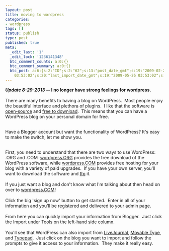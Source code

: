 ```yaml
---
layout: post
title: moving to wordpress
categories:
- wordpress
tags: []
status: publish
type: post
published: true
meta:
  _edit_last: '1'
  _edit_lock: '1236141348'
  btc_comment_counts: a:0:{}
  btc_comment_summary: a:0:{}
  btc_post: a:6:{s:2:"ID";s:2:"62";s:13:"post_date_gmt";s:19:"2009-02-27 19:03:04";s:23:"initial_import_date_gmt";s:19:"2009-05-26
    03:53:02";s:20:"last_import_date_gmt";s:19:"2009-05-26 03:53:02";s:4:"hits";s:1:"0";s:6:"misses";s:1:"1";}
---
```

<strong><i>Update 8-29-2013</i> -- I no longer have strong feelings for wordpress.</strong><br /><br />
There are many benefits to having a blog on WordPress.  Most people enjoy the beautiful interface and plethora of plugins.  I like that the software is <a href="http://en.wikipedia.org/wiki/Open_source_software" target="_blank">open-source</a> and <a href="http://wordpress.org/" target="_blank">free to download</a>.  This means that you can have a WordPress blog on your personal domain for free.<br /><br />

Have a Blogger account but want the functionality of WordPress? It's easy to make the switch, let me show you.
<br /><br />
<!--more-->

First, you need to understand that there are two ways to use WordPress: .ORG and .COM  <a href="http://wordpress.org/">wordpress.ORG</a> provides the free download of the WordPress software, while <a href="http://wordpress.com">wordpress.COM</a> provides free hosting for your blog with a variety of paid upgrades.  If you have your own server, you'll want to download the software and <a href="http://base.google.com/support/bin/answer.py?hl=en&amp;answer=59462" target="_blank">ftp</a> it.
<br /><br />
If you just want a blog and don't know what I'm talking about then head on over to <a href="http://wordpress.com" target="_blank">wordpress.COM</a>!
<br /><br />
Click the big 'sign up now' button to get started.  Enter in all of your information and you'll be registered and delivered to your admin page.
<br /><br />
From here you can quickly import your information from Blogger.  Just click the Import under Tools on the left-hand side column.
<br /><br />
You'll see that WordPress can also import from <a href="http://www.livejournal.com/" target="_blank">LiveJournal</a>, <a href="http://www.movabletype.org/" target="_blank">Movable Type</a>, and <a href="http://www.typepad.com/" target="_blank">Typepad</a>.  Just click on the blog you want to import and follow the prompts to give it access to your information.  They make it really easy.
